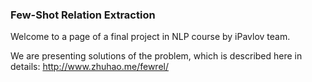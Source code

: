 ### Few-Shot Relation Extraction

Welcome to a page of a final project in NLP course by iPavlov team.

We are presenting solutions of the problem, which is described here in details: http://www.zhuhao.me/fewrel/

